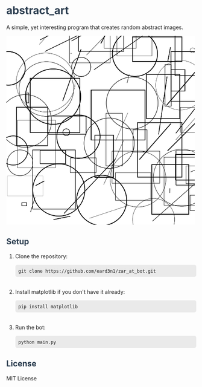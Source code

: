 <!-- README.md -->

<h1 style="color:#2c3e50;">abstract_art</h1>
<p>A simple, yet interesting program that creates random abstract images.</p>
<img src="example.png" alt="example" style="width:500px;height:500px;">

<h2 style="color:#2c3e50;">Setup</h2>
<ol>
    <li>Clone the repository:
        <pre style="background:#eaeaea; padding:8px; border-radius:5px;"><code>git clone https://github.com/eard3n1/zar_at_bot.git</code></pre>
    </li>
    <br>
    <li>Install matplotlib if you don't have it already:
        <pre style="background:#eaeaea; padding:8px; border-radius:5px;"><code>pip install matplotlib</code></pre>
    </li>
    <br>
    <li>Run the bot:
        <pre style="background:#eaeaea; padding:8px; border-radius:5px;"><code>python main.py</code></pre>   
    </li>
</ol>

<h2 style="color:#2c3e50;">License</h2>
<p>MIT License</p>
